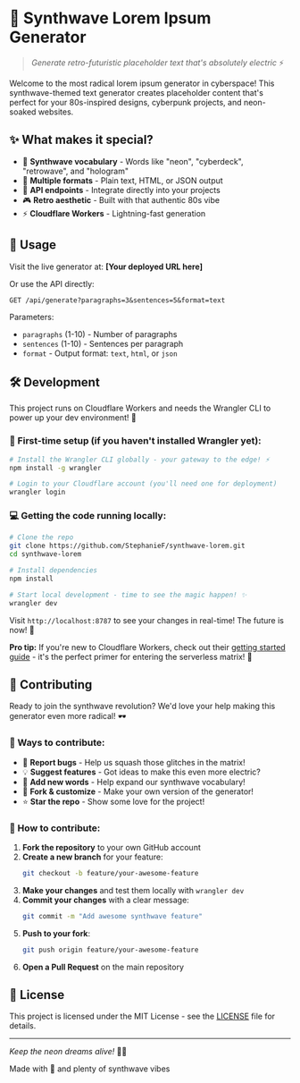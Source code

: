 # 🌆 Synthwave Lorem Ipsum Generator

> *Generate retro-futuristic placeholder text that's absolutely electric* ⚡

Welcome to the most radical lorem ipsum generator in cyberspace! This synthwave-themed text generator creates placeholder content that's perfect for your 80s-inspired designs, cyberpunk projects, and neon-soaked websites.

## ✨ What makes it special?

- 🎵 **Synthwave vocabulary** - Words like "neon", "cyberdeck", "retrowave", and "hologram"
- 🚀 **Multiple formats** - Plain text, HTML, or JSON output
- 🌈 **API endpoints** - Integrate directly into your projects
- 🎮 **Retro aesthetic** - Built with that authentic 80s vibe
- ⚡ **Cloudflare Workers** - Lightning-fast generation

## 🚀 Usage

Visit the live generator at: **[Your deployed URL here]**

Or use the API directly:
```
GET /api/generate?paragraphs=3&sentences=5&format=text
```

Parameters:
- `paragraphs` (1-10) - Number of paragraphs
- `sentences` (1-10) - Sentences per paragraph
- `format` - Output format: `text`, `html`, or `json`

## 🛠️ Development

This project runs on Cloudflare Workers and needs the Wrangler CLI to power up your dev environment! 🚀

### 🔧 First-time setup (if you haven't installed Wrangler yet):
```bash
# Install the Wrangler CLI globally - your gateway to the edge! ⚡
npm install -g wrangler

# Login to your Cloudflare account (you'll need one for deployment)
wrangler login
```

### 💻 Getting the code running locally:
```bash
# Clone the repo
git clone https://github.com/StephanieF/synthwave-lorem.git
cd synthwave-lorem

# Install dependencies
npm install

# Start local development - time to see the magic happen! ✨
wrangler dev
```

Visit `http://localhost:8787` to see your changes in real-time! The future is now! 🌆

**Pro tip:** If you're new to Cloudflare Workers, check out their [getting started guide](https://developers.cloudflare.com/workers/) - it's the perfect primer for entering the serverless matrix! 🤖

## 🌟 Contributing

Ready to join the synthwave revolution? We'd love your help making this generator even more radical! 🕶️

### 💫 Ways to contribute:
- 🐛 **Report bugs** - Help us squash those glitches in the matrix!
- 💡 **Suggest features** - Got ideas to make this even more electric?
- 🌈 **Add new words** - Help expand our synthwave vocabulary!
- 🚀 **Fork & customize** - Make your own version of the generator!
- ⭐ **Star the repo** - Show some love for the project!

### 🔧 How to contribute:
1. **Fork the repository** to your own GitHub account
2. **Create a new branch** for your feature:
   ```bash
   git checkout -b feature/your-awesome-feature
   ```
3. **Make your changes** and test them locally with `wrangler dev`
4. **Commit your changes** with a clear message:
   ```bash
   git commit -m "Add awesome synthwave feature"
   ```
5. **Push to your fork**:
   ```bash
   git push origin feature/your-awesome-feature
   ```
6. **Open a Pull Request** on the main repository

## 📝 License

This project is licensed under the MIT License - see the [LICENSE](LICENSE) file for details.

---

*Keep the neon dreams alive!* 🌆✨

Made with 💖 and plenty of synthwave vibes

